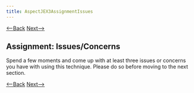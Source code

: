 ```yaml
---
title: AspectJEX3AssignmentIssues
---
```

[<--Back](AspectJEX3ApplicationsOfIntroduction) [Next-->](AspectJEX3IssuesConcerns)

## Assignment: Issues/Concerns
Spend a few moments and come up with at least three issues or concerns you have with using this technique. Please do so before moving to the next section.

[<--Back](AspectJEX3ApplicationsOfIntroduction) [Next-->](AspectJEX3IssuesConcerns)

